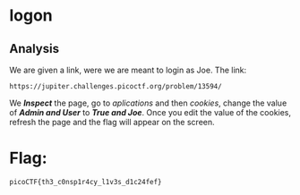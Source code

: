 # logon
## Analysis
We are given a link, were we are meant to login as Joe. The link:
```
https://jupiter.challenges.picoctf.org/problem/13594/
```
We ***Inspect*** the page, go to *aplications* and then *cookies*, change the value of ***Admin and User*** 
to ***True and Joe***.
Once you edit the value of the cookies, refresh the page and the flag will appear on the screen.
# Flag:
```
picoCTF{th3_c0nsp1r4cy_l1v3s_d1c24fef}
```
